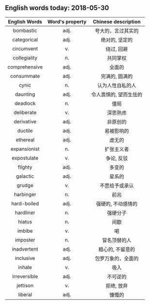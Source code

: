## English words today: 2018-05-30

| English Words | Word's property | Chinese description |
| :-----------: | :-------------: | :-----------------: |
| bombastic | adj. | 夸大的，言过其实的 |
| categorical | adj. | 绝对的, 坚定的 |
| circumvent | v. | 绕过, 回避 |
| collegiality | n. | 共同掌权 |
| comprehensive | adj. | 全面的 |
| consummate | adj. | 完满的, 圆满的 |
| cynic | n. | 认为人性自私的人 |
| daunting | adj. | 令人畏惧的, 望而生怯的 |
| deadlock | n. | 僵局 |
| deliberate | v. | 深思熟虑 |
| derivative | adj. | 非原创的 |
| ductile | adj.  | 易被影响的 |
| ethereal | adj. | 虚无的 |
| expansionist | n. | 扩张主义者 |
| expostulate | v. | 争论, 反驳 |
| flighty | adj. | 多变的 |
| galactic | adj. | 星系的 |
| grudge | v. | 不愿给予或承认 |
| harbinger | n. | 前兆 |
| hard-boiled | adj. | 强硬的, 不动感情的 |
| hardliner | n. | 强硬分子 |
| hiatus | n. | 间歇 |
| imbibe | v. | 喝 |
| imposter | n. | 冒名顶替的人 |
| inadvertent | adj. | 粗心的, 不留意的 |
| inclusive | adj. | 包罗万象的，全面的 |
| inhale | v. | 吸入 |
| irreversible | adj. | 不可逆的 |
| jettison | v. | 拒绝, 放弃 |
| liberal | adj. | 慷慨的 |
